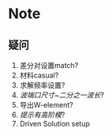 # Note

## 疑问

1. 差分对设置match?
2. 材料casual?
3. 求解频率设置?
4. *波端口尺寸~二分之一波长*?
5. 导出W-element?
6. *提示有高阶模*?
7. Driven Solution setup
